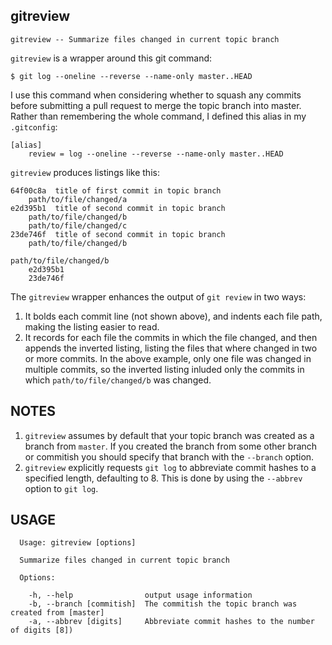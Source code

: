 gitreview
------

`gitreview -- Summarize files changed in current topic branch`

`gitreview` is a wrapper around this git command:

    $ git log --oneline --reverse --name-only master..HEAD

I use this command when considering whether to squash any commits before submitting
a pull request to merge the topic branch into master. Rather than remembering the whole
command, I defined this alias in my `.gitconfig`:

```
[alias]
    review = log --oneline --reverse --name-only master..HEAD
```

`gitreview` produces listings like this:

```
64f00c8a  title of first commit in topic branch
    path/to/file/changed/a
e2d395b1  title of second commit in topic branch
    path/to/file/changed/b
    path/to/file/changed/c
23de746f  title of second commit in topic branch
    path/to/file/changed/b

path/to/file/changed/b
    e2d395b1
    23de746f
```

The `gitreview` wrapper enhances the output of `git review` in two ways:

1. It bolds each commit line (not shown above), and indents each file path, making the listing easier to read.
2. It records for each file the commits in which the file changed, and then appends the inverted listing, listing the files that where changed in two or more commits. In the above example, only one file was changed in multiple commits, so the inverted listing inluded only the commits in which `path/to/file/changed/b` was changed.

NOTES
-----

1. `gitreview` assumes by default that your topic branch was created as a branch from `master`. If you created the branch from some other branch or commitish you should specify that branch with the `--branch` option.
2. `gitreview` explicitly requests `git log` to abbreviate commit hashes to a specified length, defaulting to 8. This is done by using the `--abbrev` option to `git log`.

USAGE
-----

```
  Usage: gitreview [options]

  Summarize files changed in current topic branch

  Options:

    -h, --help                output usage information
    -b, --branch [commitish]  The commitish the topic branch was created from [master]
    -a, --abbrev [digits]     Abbreviate commit hashes to the number of digits [8])
```
